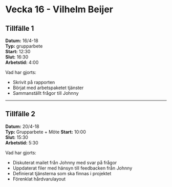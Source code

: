 # Vecka 16 - Vilhelm Beijer

## Tillfälle 1
**Datum:** 	16/4-18  
**Typ:** 	grupparbete  
**Start:**	12:30  
**Slut:**	16:30  
**Arbetstid:**	4:00

Vad har gjorts:  
* Skrivit på rapporten
* Börjat med arbetspaketet tjänster
* Sammanställt frågor till Johnny

---
## Tillfälle 2
**Datum:** 	20/4-18  
**Typ:** 	Grupparbete + Möte 
**Start:**	10:00  
**Slut:**	15:30  
**Arbetstid:**	5:30  

Vad har gjorts:  
* Diskuterat mailet från Johnny med svar på frågor
* Uppdaterat filer med hänsyn till feedbacken från Johnny
* Definierat tjänsterna som ska finnas i projektet
* Förenklat hårdvarulayout